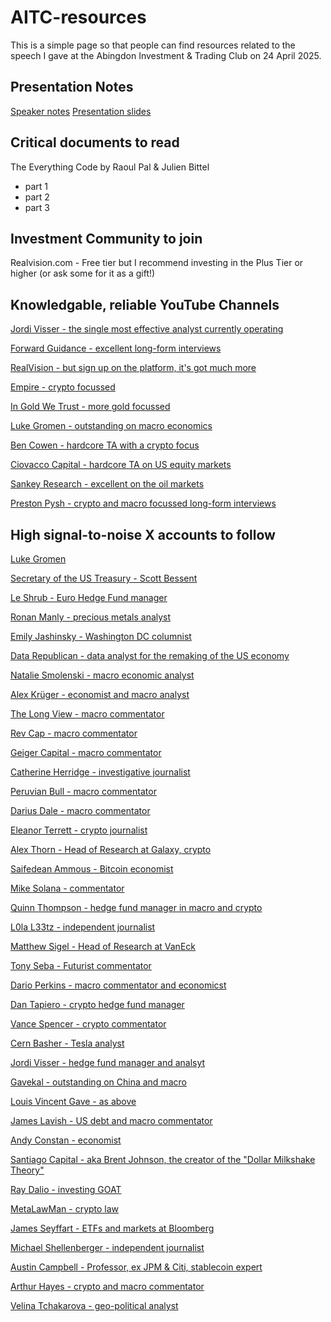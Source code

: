 # AITC-resources

This is a simple page so that people can find resources related to the speech I gave at the Abingdon Investment & Trading Club on 24 April 2025.

## Presentation Notes

[Speaker notes](./AITC_notes.md)
[Presentation slides](./AITC_slides.pdf)

## Critical documents to read

The Everything Code by Raoul Pal & Julien Bittel
- part 1
- part 2
- part 3

## Investment Community to join

Realvision.com - Free tier but I recommend investing in the Plus Tier or higher (or ask some for it as a gift!)

## Knowledgable, reliable YouTube Channels

[Jordi Visser - the single most effective analyst currently operating](https://www.youtube.com/@JordiVisserLabs)  

[Forward Guidance - excellent long-form interviews](https://www.youtube.com/@ForwardGuidanceBW)  

[RealVision - but sign up on the platform, it's got much more](https://www.youtube.com/@RealVisionFinance)  

[Empire - crypto focussed](https://www.youtube.com/@empirepod)  

[In Gold We Trust - more gold focussed](https://www.youtube.com/@ingoldwetrustEN)  

[Luke Gromen - outstanding on macro economics](https://www.youtube.com/@LukeGromenFFTTLLC)  

[Ben Cowen - hardcore TA with a crypto focus](https://www.youtube.com/@intothecryptoverse)  

[Ciovacco Capital - hardcore TA on US equity markets](https://www.youtube.com/@CiovaccoCapital)  

[Sankey Research - excellent on the oil markets](https://www.youtube.com/@sankeyresearch)  

[Preston Pysh - crypto and macro focussed long-form interviews](https://www.youtube.com/@PrestonPysh)  

## High signal-to-noise X accounts to follow

[Luke Gromen](https://x.com/LukeGromen)  

[Secretary of the US Treasury - Scott Bessent](https://x.com/SecScottBessent)  

[Le Shrub - Euro Hedge Fund manager](https://x.com/agnostoxxx)  

[Ronan Manly - precious metals analyst](https://x.com/BullionBrief)  

[Emily Jashinsky - Washington DC columnist](https://x.com/emilyjashinsky)  

[Data Republican - data analyst for the remaking of the US economy](https://x.com/DataRepublican)  

[Natalie Smolenski - macro economic analyst](https://x.com/NSmolenski)  

[Alex Krüger - economist and macro analyst](https://x.com/krugermacro)  

[The Long View - macro commentator](https://x.com/HayekAndKeynes)  

[Rev Cap - macro commentator](https://x.com/rev_cap)  

[Geiger Capital - macro commentator](https://x.com/Geiger_Capital)  

[Catherine Herridge - investigative journalist](https://x.com/C__Herridge)  

[Peruvian Bull - macro commentator](https://x.com/peruvian_bull)  

[Darius Dale - macro commentator](https://x.com/DariusDale42)  

[Eleanor Terrett - crypto journalist](https://x.com/EleanorTerrett)  

[Alex Thorn - Head of Research at Galaxy, crypto](https://x.com/intangiblecoins)  

[Saifedean Ammous - Bitcoin economist](https://x.com/saifedean)  

[Mike Solana - commentator](https://x.com/micsolana)  

[Quinn Thompson - hedge fund manager in macro and crypto](https://x.com/qthomp)  

[L0la L33tz - independent journalist](https://x.com/L0laL33tz)  

[Matthew Sigel - Head of Research at VanEck](https://x.com/matthew_sigel)  

[Tony Seba - Futurist commentator](https://x.com/tonyseba)  

[Dario Perkins - macro commentator and economicst](https://x.com/darioperkins)  

[Dan Tapiero - crypto hedge fund manager](https://x.com/DTAPCAP)  

[Vance Spencer - crypto commentator](https://x.com/pythianism)  

[Cern Basher - Tesla analyst](https://x.com/CernBasher)  

[Jordi Visser - hedge fund manager and analsyt](https://x.com/jvisserlabs)  

[Gavekal - outstanding on China and macro](https://x.com/Gavekal)  

[Louis Vincent Gave - as above](https://x.com/gave_vincent)  

[James Lavish - US debt and macro commentator](https://x.com/jameslavish)  

[Andy Constan - economist](https://x.com/dampedspring)  

[Santiago Capital - aka Brent Johnson, the creator of the "Dollar Milkshake Theory"](https://x.com/SantiagoAuFund)  

[Ray Dalio - investing GOAT](https://x.com/RayDalio)  

[MetaLawMan - crypto law](https://x.com/MetaLawMan)  

[James Seyffart - ETFs and markets at Bloomberg](https://x.com/JSeyff)  

[Michael Shellenberger - independent journalist](https://x.com/shellenberger)  

[Austin Campbell - Professor, ex JPM & Citi, stablecoin expert](https://x.com/CampbellJAustin)  

[Arthur Hayes - crypto and macro commentator](https://x.com/CryptoHayes)  

[Velina Tchakarova - geo-political analyst](https://x.com/vtchakarova)  
